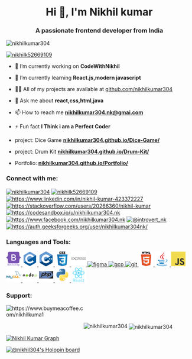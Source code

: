 <h1 align="center">Hi 👋, I'm Nikhil kumar</h1>
<h3 align="center">A passionate frontend developer from India</h3>

<p align="left"> <img src="https://komarev.com/ghpvc/?username=nikhilkumar304&label=Profile%20views&color=0e75b6&style=flat" alt="nikhilkumar304" /> </p>

<p align="left"> <a href="https://twitter.com/nikhilk52669109" target="blank"><img src="https://img.shields.io/twitter/follow/nikhilk52669109?logo=twitter&style=for-the-badge" alt="nikhilk52669109" /></a> </p>

- 🔭 I’m currently working on **CodeWithNikhil**

- 🌱 I’m currently learning **React.js,modern javascript**

- 👨‍💻 All of my projects are available at [github.com/nikhilkumar304](github.com/nikhilkumar304)

- 💬 Ask me about **react,css,html,java**

- 📫 How to reach me **nikhilkumar304.nk@gmai.com**

- ⚡ Fun fact **I Think i am a Perfect Coder**
- project: Dice Game **[nikhilkumar304.github.io/Dice-Game/](https://nikhilkumar304.github.io/Dice-Game/)**
- project: Drum Kit **[nikhilkumar304.github.io/Drum-Kit/](https://nikhilkumar304.github.io/Drum-Kit/)**
- Portfolio: **[nikhilkumar304.github.io/Portfolio/](https://nikhilkumar304.github.io/Portfolio/)**

<h3 align="left">Connect with me:</h3>
<p align="left">
<a href="https://dev.to/nikhilkumar304" target="blank"><img align="center" src="https://raw.githubusercontent.com/rahuldkjain/github-profile-readme-generator/master/src/images/icons/Social/devto.svg" alt="nikhilkumar304" height="30" width="40" /></a>
<a href="https://twitter.com/nikhilk52669109" target="blank"><img align="center" src="https://raw.githubusercontent.com/rahuldkjain/github-profile-readme-generator/master/src/images/icons/Social/twitter.svg" alt="nikhilk52669109" height="30" width="40" /></a>
<a href="https://linkedin.com/in/https://www.linkedin.com/in/nikhil-kumar-423372227" target="blank"><img align="center" src="https://raw.githubusercontent.com/rahuldkjain/github-profile-readme-generator/master/src/images/icons/Social/linked-in-alt.svg" alt="https://www.linkedin.com/in/nikhil-kumar-423372227" height="30" width="40" /></a>
<a href="https://stackoverflow.com/users/https://stackoverflow.com/users/20266360/nikhil-kumar" target="blank"><img align="center" src="https://raw.githubusercontent.com/rahuldkjain/github-profile-readme-generator/master/src/images/icons/Social/stack-overflow.svg" alt="https://stackoverflow.com/users/20266360/nikhil-kumar" height="30" width="40" /></a>
<a href="https://codesandbox.com/https://codesandbox.io/u/nikhilkumar304.nk" target="blank"><img align="center" src="https://raw.githubusercontent.com/rahuldkjain/github-profile-readme-generator/master/src/images/icons/Social/codesandbox.svg" alt="https://codesandbox.io/u/nikhilkumar304.nk" height="30" width="40" /></a>
<a href="https://fb.com/https://www.facebook.com/nikhilkumar304.nk" target="blank"><img align="center" src="https://raw.githubusercontent.com/rahuldkjain/github-profile-readme-generator/master/src/images/icons/Social/facebook.svg" alt="https://www.facebook.com/nikhilkumar304.nk" height="30" width="40" /></a>
<a href="https://instagram.com/@introvert_nk" target="blank"><img align="center" src="https://raw.githubusercontent.com/rahuldkjain/github-profile-readme-generator/master/src/images/icons/Social/instagram.svg" alt="@introvert_nk" height="30" width="40" /></a>
<a href="https://auth.geeksforgeeks.org/user/https://auth.geeksforgeeks.org/user/nikhilkumar304nk/" target="blank"><img align="center" src="https://raw.githubusercontent.com/rahuldkjain/github-profile-readme-generator/master/src/images/icons/Social/geeks-for-geeks.svg" alt="https://auth.geeksforgeeks.org/user/nikhilkumar304nk/" height="30" width="40" /></a>
</p>

<h3 align="left">Languages and Tools:</h3>
<p align="left"> <a href="https://getbootstrap.com" target="_blank" rel="noreferrer"> <img src="https://raw.githubusercontent.com/devicons/devicon/master/icons/bootstrap/bootstrap-plain-wordmark.svg" alt="bootstrap" width="40" height="40"/> </a> <a href="https://www.cprogramming.com/" target="_blank" rel="noreferrer"> <img src="https://raw.githubusercontent.com/devicons/devicon/master/icons/c/c-original.svg" alt="c" width="40" height="40"/> </a> <a href="https://www.w3schools.com/cpp/" target="_blank" rel="noreferrer"> <img src="https://raw.githubusercontent.com/devicons/devicon/master/icons/cplusplus/cplusplus-original.svg" alt="cplusplus" width="40" height="40"/> </a> <a href="https://www.w3schools.com/css/" target="_blank" rel="noreferrer"> <img src="https://raw.githubusercontent.com/devicons/devicon/master/icons/css3/css3-original-wordmark.svg" alt="css3" width="40" height="40"/> </a> <a href="https://expressjs.com" target="_blank" rel="noreferrer"> <img src="https://raw.githubusercontent.com/devicons/devicon/master/icons/express/express-original-wordmark.svg" alt="express" width="40" height="40"/> </a> <a href="https://www.figma.com/" target="_blank" rel="noreferrer"> <img src="https://www.vectorlogo.zone/logos/figma/figma-icon.svg" alt="figma" width="40" height="40"/> </a> <a href="https://cloud.google.com" target="_blank" rel="noreferrer"> <img src="https://www.vectorlogo.zone/logos/google_cloud/google_cloud-icon.svg" alt="gcp" width="40" height="40"/> </a> <a href="https://git-scm.com/" target="_blank" rel="noreferrer"> <img src="https://www.vectorlogo.zone/logos/git-scm/git-scm-icon.svg" alt="git" width="40" height="40"/> </a> <a href="https://www.w3.org/html/" target="_blank" rel="noreferrer"> <img src="https://raw.githubusercontent.com/devicons/devicon/master/icons/html5/html5-original-wordmark.svg" alt="html5" width="40" height="40"/> </a> <a href="https://www.java.com" target="_blank" rel="noreferrer"> <img src="https://raw.githubusercontent.com/devicons/devicon/master/icons/java/java-original.svg" alt="java" width="40" height="40"/> </a> <a href="https://developer.mozilla.org/en-US/docs/Web/JavaScript" target="_blank" rel="noreferrer"> <img src="https://raw.githubusercontent.com/devicons/devicon/master/icons/javascript/javascript-original.svg" alt="javascript" width="40" height="40"/> </a> <a href="https://www.mysql.com/" target="_blank" rel="noreferrer"> <img src="https://raw.githubusercontent.com/devicons/devicon/master/icons/mysql/mysql-original-wordmark.svg" alt="mysql" width="40" height="40"/> </a> <a href="https://nodejs.org" target="_blank" rel="noreferrer"> <img src="https://raw.githubusercontent.com/devicons/devicon/master/icons/nodejs/nodejs-original-wordmark.svg" alt="nodejs" width="40" height="40"/> </a> <a href="https://www.php.net" target="_blank" rel="noreferrer"> <img src="https://raw.githubusercontent.com/devicons/devicon/master/icons/php/php-original.svg" alt="php" width="40" height="40"/> </a> <a href="https://www.python.org" target="_blank" rel="noreferrer"> <img src="https://raw.githubusercontent.com/devicons/devicon/master/icons/python/python-original.svg" alt="python" width="40" height="40"/> </a> <a href="https://reactjs.org/" target="_blank" rel="noreferrer"> <img src="https://raw.githubusercontent.com/devicons/devicon/master/icons/react/react-original-wordmark.svg" alt="react" width="40" height="40"/> </a> </p>

<h3 align="left">Support:</h3>
<p><a href="https://www.buymeacoffee.com/https://www.buymeacoffee.com/nikhilkuma1"> <img align="left" src="https://cdn.buymeacoffee.com/buttons/v2/default-yellow.png" height="50" width="210" alt="https://www.buymeacoffee.com/nikhilkuma1" /></a><br><br>
<p><img align="left" src="https://github-readme-stats.vercel.app/api/top-langs?username=nikhilkumar304&show_icons=true&locale=en&layout=compact" alt="nikhilkumar304" /></p><p>&nbsp;<img align="center" src="https://github-readme-stats.vercel.app/api?username=nikhilkumar304&show_icons=true&locale=en" alt="nikhilkumar304" /></p>

[![Nikhil Kumar Graph](https://activity-graph.herokuapp.com/graph?username=nikhilkumar304&theme=nord&area=true)](https://activity-graph.herokuapp.com/graph?username=nikhilkumar304&theme=nord&area=true)

[![@nikhil304's Holopin board](https://holopin.me/nikhil304)](https://holopin.io/@nikhil304)

